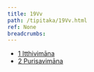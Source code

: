 ```yaml
---
title: 19Vv
path: /tipitaka/19Vv.html
ref: None
breadcrumbs:
---
```


* [1 Itthivimāna](/tipitaka/19Vv/1)
* [2 Purisavimāna](/tipitaka/19Vv/2)

